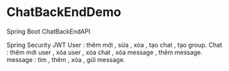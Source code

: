 # ChatBackEndDemo
Spring Boot
ChatBackEndAPI

Spring Security
JWT
User : thêm mới , sửa , xóa , tạo chat , tạo group.
Chat : thêm mới user , xóa user , xóa chat , xóa message , thêm message.
message : tìm , thêm , xóa , gửi message.
